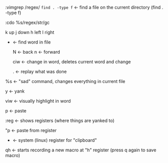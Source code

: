 :vimgrep /regex/ `find . -type f` <- find a file on the current directory (find . -type f)

:cdo %s/regex/str/gc

k up
j down
h left
l right

- <- find word in file

  N <- back
  n <- forward

  ciw <- change in word, deletes current word and change

  . <- replay what was done

%s <- "sad" command, changes everything in current file

y <- yank

viw <- visually highlight in word

p <- paste

:reg <- shows registers (where things are yanked to)

"<Leader><register>p <- paste from register

- <- system (linux) register for "clipboard"

qh <- starts recording a new macro at "h" register (press q again to save macro)
